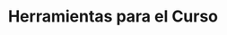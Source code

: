 ---
title: Herramientas para el Curso
description: Cubriremos Jupyter (Ipython) Notebooks y el Lenguaje Python
---